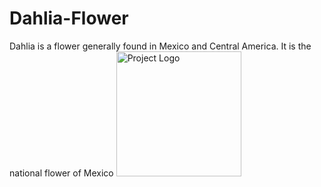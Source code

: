 # Dahlia-Flower
Dahlia is a flower generally found in Mexico and Central America. It is the national flower of Mexico
<img src="https://example.com/your-image.png" alt="Project Logo" width="200" height="200" />

